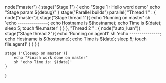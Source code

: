 node("master") {
    stage("Stage 1") {
        echo "Stage 1 : Hello word demo"
        echo  "Stage param ${debug}"
    }
    stage("Parallel builds")
    parallel(
        "Thread 1 " : {
            node("master"){
                stage("Stage thread 1"){
                    echo 'Running on master'
                    sh 'echo ---------------; echo Hostname is $(hostname); echo Time is $(date); sleep 5; touch file.master'
                }
            }
        },
        "Thread 2 " : {
            node("auto_luan"){
                stage("Stage thread 2"){
                     echo 'Running on agent1'
                    sh 'echo ---------------; echo Hostname is $(hostname); echo Time is $(date); sleep 5; touch file.agent1'
                }
            }
        }
    )
    
    stage ('Closeup on master'){
        echo "Finish work done on master"
        sh 'echo Time is: $(date)'
    }
    
}
